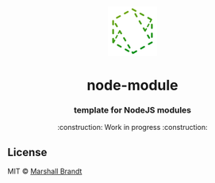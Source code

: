 <div align="center">
  <img src="https://github.com/marshallcb/node-module/raw/main/meta/template.png" alt="Template" width="100" />
</div>

<h1 align="center">node-module</h1>

<h3 align="center">template for NodeJS modules</h3>

<p align="center">:construction: Work in progress :construction:</p>

## License

MIT © [Marshall Brandt](https://m4r.sh)
